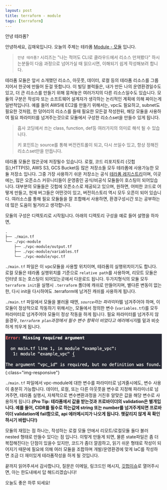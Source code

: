```yaml
---
layout: post
title: terraform - module
tags: [terraform]
---
```


안녕 테라폼?

안녕하세요, 김재욱입니다. 오늘의 주제는 테라폼 [Module - 모듈](https://www.terraform.io/docs/configuration/blocks/modules/index.html) 입니다.

> `안녕 테라폼?` 시리즈는 "나는 적어도 CLI로 클라우드에서 리소스 만져봤다" 하시는분들이 다음 과정으로 넘어가실 때 읽으시면, 이해되기 쉽게 작성해보려 합니다.

테라폼 모듈은 앞서 소개했던 리소스, 아웃풋, 데이터, 로컬 등의 테라폼 리소스를 그룹지어서 한곳에 만들어 둔걸 뜻합니다. 이 빌딩 블럭들은, 내가 만든 나의 운영환경일수도 있고, 더 큰 리소스를 만들기 위해 뭉쳐놓은 여러가지의 다른 리소스일수도 있습니다. 모듈의 구분은 작성자 또는 소프트웨어 설계자가 생각하는 논리적인 계획에 의해 짜이는게 일반적입니다. 예를 들어 AWS에 EC2를 만들기 위해서는, vpc도 필요하고, subnet도 필요한 것처럼, 한 덩어리의 리소스를 들때 필요한 모든걸 작성한뒤, 해당 모듈을 사용하여 필요 파라미터를 넘겨주는것으로 모듈에서 구성한 리소스set을 만들수 있게 됩니다.

> 흡사 코딩에서 쓰는 class, function, def등 여러가지의 의미로 해석 될 수 있습니다.
>
> 키 포인트는 source를 통해 버전컨트롤이 되고, 다시 쓰일수 있고, 항상 정해진 리소스set만을 만듭니다.

테라폼 모듈은 많은곳에 저장될수 있습니다. 로컬, 코드 리포지토리 (깃헙 등),HTTP(S), AWS S3, GCS Bucket등 많은 저장소들 모두 테라폼에 사용가능한 모듈 저장소 입니다. 그중 가장 사용하기 쉬운 저장소는 공식 [테라폼 레지스트리](https://registry.terraform.io/browse/modules)이며, 이곳에는, 많은 오픈소스 커뮤니티들이 운영중인 공식/비공식 모듈들이 호스팅이 되어있습니다. 대부분의 모듈들은 깃헙에 오픈소스로 제공되고 있으며, 원하면, 어떠한 코드로 어떻게 만들고, 현재 버그들은 어떤것이 있고, 버전히스토리 역시 모두 오픈이 되어 있습니다. 여러소스를 통해 필요 모듈들을 잘 조합해서 사용하면, 환경구성시간 또는 공부하는데 많은 도움이 될거라고 생각합니다.

모듈의 구성은 디렉토리로 시작됩니다. 아래의 디렉토리 구성을 예로 들어 설명을 하자면,
```
.
├── ./main.tf
└── ./vpc-module
    ├── ./vpc-module/output.tf
    ├── ./vpc-module/variables.tf
    └── ./vpc-module/vpc.tf
```

`./main.tf` 파일은 이 vpc모듈을 사용할 위치이며, 테라폼의 실행위치이기도 합니다. 로컬 모듈은 테라폼 실행위치를 기준으로 `relative path`를 사용하며, 리모트 모듈은 인터넷 또는 호스팅이 되어있는곳에서 다운로드 됩니다. 두가지형식의 모듈 모두 `terraform init`을 실행시 `.terraform` 폴더에 캐쉬로 만들어지며, 별다른 변동이 없는한, 다시 init을 다시하여도 .terraform에 남겨진 캐쉬를 사용하게 됩니다.

`./main.tf` 파일에서 모듈을 불러올 때엔, *`source`라는 파라미터*를 넘겨주어야 하며, 이 모듈이 정상적으로 작동하기 위해서는, 모듈에서 정의한 변수 (`variables.tf`)를 모두 파라미터로 넘겨주어야 모듈이 정상 작동을 하게 됩니다. 필요 파라미터를 넘겨주지 않을경우, *`terraform plan`과정에서 필수 변수 항목이 비었다고 에러메시지*를 밑과 비슷하게 띄우게 됩니다.

![error-missing-variable](../images/2020-12-30-terraform-pt5/missing_variable.png){:class="img-responsive"}

`./main.tf` 파일에서 vpc-module에 대한 변수를 파라미터로 넘겨줄시에도, 변수 사용이 충분히 가능합니다. 데이터, 로컬, 또는 다른 아웃풋을 변수로 지정해 파라미너로 넘겨주면, 테라폼 실행시, 자체적으로 변수변환과정을 거친후 알맞은 값을 해당 변수로 사용하게 됩니다.**(Pro Tip: 테라폼에서 값을 받는것과 프로바이더의 validation은 별개입니다. 예를 들어, CIDR를 필수로 하는값에 string 또는 number를 넘겨주게되면 프로바이더 validation에 fail함으로, api 에러메시지가 나오게 됩니다. 헷갈리지 않게 꼭 확인하시기 바랍니다!)**

모듈의 재밌는 점 하나는, 작성하는 로컬 모듈 안에서 리모트/로컬모듈 둘다 불러 nested 형태로 만들수 있다는 점 입니다. 이렇게 만들게 되면, 물론 state파일은 좀 더 복잡해진다는 단점이 있을수 있지만, 코드가 좀더 깔끔하고, 읽기 쉬운 형태로 작성이 되어지기 때문에 필요에 의해 여러 모듈을 조합하며 개발/운영환경에 맞게 IaC를 작성하면 조금 더 재미있게 테라폼작성을 하게 될 것입니다.

끝까지 읽어주셔서 감사합니다, 질문은 이메일, 링크드인 메시지, [깃헙이슈](https://github.com/iamjaekim/iamjaekim.github.io/issues)로 열어주시면, 아는 한도내에서 답 해드리겠습니다!

오늘도 좋은 하루 되세요!
